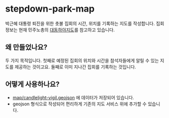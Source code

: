 # stepdown-park-map
박근혜 대통령 퇴진을 위한 촛불 집회의 시간, 위치를 기록하는 지도를 작성합니다.
집회 정보는 현재 민주노총의 [대동하야지도](http://nodong.org/notice/7194696)를 참고하고 있습니다.



## 왜 만들었나요?

두 가지 목적입니다. 첫째로 예정된 집회의 위치와 시간을 참석자들에게 알릴 수 있는 지도를 제공하는 것이고요. 
둘째로 이미 지나간 집회를 기록하는 것입니다.

## 어떻게 사용하나요?

* [map/candlelight-vigil.geojson](https://github.com/yonghah/stepdown-park-map/blob/master/map/candlelight-vigil.geojson) 에 데이터가 저장되어 있습니다.
* geojson 형식으로 작성되어 편리하게 기존의 지도 서비스 위에 추가할 수 있습니다.


